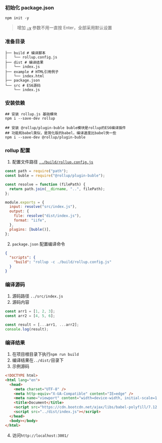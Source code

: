 ### 初始化 package.json

```
npm init -y
```

> 增加 [`-y`](https://docs.npmjs.com/cli/v7/commands/npm-init) 参数不用一直按 Enter，全部采用默认设置

### 准备目录

```
├── build # 编译脚本
│   └── rollup.config.js
├── dist # 编译结果
│   └── index.js
├── example # HTML引用例子
│   └── index.html
├── package.json
└── src # ES6源码
    └── index.js
```

### 安装依赖

```
## 安装 rollup.js 基础模块
npm i --save-dev rollup

## 安装 @rollup/plugin-buble buble模块是rollup的ES6编译插件
## 功能和babel类似，是简化版的babel，编译速度比babel快一些
npm i --save-dev @rollup/plugin-buble
```

### rollup 配置

1. 配置文件路径 [`../build/rollup.config.js`](../build/rollup.config.js)

```javascript
const path = require("path");
const buble = require("@rollup/plugin-buble");

const resolve = function (filePath) {
  return path.join(__dirname, "..", filePath);
};

module.exports = {
  input: resolve("src/index.js"),
  output: {
    file: resolve("dist/index.js"),
    format: "iife",
  },
  plugins: [buble()],
};
```

2. `package.json` 配置编译命令

```json
{
  "scripts": {
    "build": "rollup -c ./build/rollup.config.js"
  }
}
```

### 编译源码

1. 源码路径 `../src/index.js`
2. 源码内容

```javascript
const arr1 = [1, 2, 3];
const arr2 = [4, 5, 6];

const result = [...arr1, ...arr2];
console.log(result);
```

### 编译结果

1. 在项目根目录下执行`npm run build`
2. 编译结果在`../dist/`目录下
3. 示例源码

```html
<!DOCTYPE html>
<html lang="en">
  <head>
    <meta charset="UTF-8" />
    <meta http-equiv="X-UA-Compatible" content="IE=edge" />
    <meta name="viewport" content="width=device-width, initial-scale=1.0" />
    <title>Document</title>
    <script src="https://cdn.bootcdn.net/ajax/libs/babel-polyfill/7.12.1/polyfill.js"></script>
    <script src="../dist/index.js"></script>
  </head>
  <body></body>
</html>
```

4. 访问`http://localhost:3001/`

